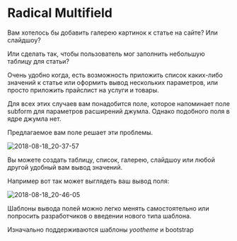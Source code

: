 # Radical Multifield

Вам хотелось бы добавить галерею картинок к статье на сайте? Или слайдшоу?

Или сделать так, чтобы пользователь мог заполнить небольшую таблицу для статьи?

Очень удобно когда, есть возможность приложить список каких-либо значений к статье или оформить вывод нескольких параметров, или просто приложить прайслист на услуги и товары.

Для всех этих случаев вам понадобится поле, которое напоминает поле subform для параметров расширений джумла. Однако подобного поля в ядре джумла нет. 

Предлагаемое вам поле решает эти проблемы.

![2018-08-18_20-37-57](https://user-images.githubusercontent.com/3103677/44301852-d99f9880-a326-11e8-9626-0f4caa930d1a.png)

Вы можете создать таблицу, список, галерею, слайдшоу или любой другой удобный вам вывод значений.

Например вот так может выглядеть ваш вывод поля:

![2018-08-18_20-46-05](https://user-images.githubusercontent.com/3103677/44301893-c8a35700-a327-11e8-8c34-0e95300572ac.png)

Шаблоны вывода полей можно легко менять самостоятельно или попросить разработчиков о введении нового типа шаблона.

Изначально поддерживаются шаблоны *yootheme* и bootstrap
